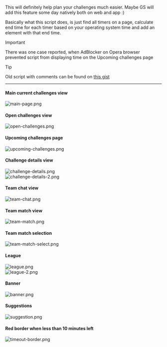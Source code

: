This will definitely help plan your challenges much easier.
Maybe GS will add this feature some day natively both on web and app :)

Basically what this script does, is just find all timers on a page, calculate end time for each timer
based on your operating system time and add an element with that end time.

> [!IMPORTANT]  
> There was one case reported, when AdBlocker on Opera browser prevented script from displaying time
> on the Upcoming challenges page

> [!TIP]  
> Old script with comments can be found
> on [this gist](https://gist.github.com/Karmalakas/25910e649f2feb26e4e8298af938a09e)

---

#### Main current challenges view

![main-page.png](images/main-page.png)

#### Open challenges view

![open-challenges.png](images/open-challenges.png)

#### Upcoming challenges page

![upcoming-challenges.png](images/upcoming-challenges.png)

#### Challenge details view

![challenge-details.png](images/challenge-details.png)  
![challenge-details-2.png](images/challenge-details-2.png)

#### Team chat view

![team-chat.png](images/team-chat.png)

#### Team match view

![team-match.png](images/team-match.png)

#### Team match selection

![team-match-select.png](images/team-match-select.png)

#### League

![league.png](images/league.png)  
![league-2.png](images/league-2.png)

#### Banner

![banner.png](images/banner.png)

#### Suggestions

![suggestion.png](images/suggestion.png)

#### Red border when less than 10 minutes left

![timeout-border.png](images/timeout-border.png)
